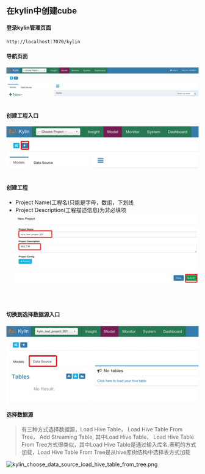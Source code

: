 ## 在kylin中创建cube

#### 登录kylin管理页面
```html
http://localhost:7070/kylin
```

#### 导航页面
![kylin_navigation](https://github.com/chlsmile/note/blob/master/notefile/kylin/kylin_navigation.png)
</br>
</br>

#### 创建工程入口
![kylin_create_project_1](https://github.com/chlsmile/note/blob/master/notefile/kylin/kylin_create_project_1.png)
</br>
</br>

#### 创建工程
- Project Name(工程名)只能是字母，数组，下划线
- Project Description(工程描述信息)为非必填项
![kylin_create_project_2](https://github.com/chlsmile/note/blob/master/notefile/kylin/kylin_create_project_2.png)
</br>
</br>

#### 切换到选择数据源入口
![kylin_choose_data_source_1](https://github.com/chlsmile/note/blob/master/notefile/kylin/kylin_choose_data_source_1.png)

#### 选择数据源
> 有三种方式选择数据源，Load Hive Table， Load Hive Table From Tree， Add Streaming Table, 其中Load Hive Table， Load Hive Table From Tree方式很类似，其中Load Hive Table是通过输入库名.表明的方式加载，Load Hive Table From Tree是从hive库树结构中选择表方式加载



![kylin_choose_data_source_load_hive_table_from_tree.png](https://github.com/chlsmile/note/blob/master/notefile/kylin/kylin_choose_data_source_load_hive_table_from_tree.png.png)














